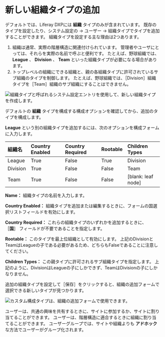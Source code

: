 # 新しい組織タイプの追加

デフォルトでは、Liferay DXPには **組織** タイプのみが含まれています。 既存のタイプを設定したり、システム設定の &rarr; ユーザー &rarr; 組織タイプでタイプを追加することができます。 組織タイプを設定する主な理由は2つあります。

1. 組織は通常、実際の階層構造に関連付けられています。 管理者やユーザにとっては、それらを実際の名前で呼ぶと便利です。 たとえば、野球組織では、 **League** 、 **Division** 、 **Team** といった組織タイプが必要になる場合があります。
1. トップレベルの組織にできる組織と、親の各組織タイプに許可されているサブ組織のタイプを制御します。 たとえば、野球組織では、［Division］組織タイプを［Team］組織のサブ組織にすることはできません。

![組織タイプと呼ばれるシステム設定エントリを使用して、新しい組織タイプを作成します。](./adding-a-new-organization-type/images/01.png)

デフォルトの **組織** タイプを構成する構成オプションを確認してから、追加のタイプを構成します。

**League** という別の組織タイプを追加するには、次のオプションを構成フォームに入力します。

| 組織名      | Country Enabled | Country Required | Rootable | Children Types     |
| :--- | :--- | :--- | :--- | :--- |
| League   | True            | False            | True     | Division           |
| Division | True            | False            | False    | Team               |
| Team     | True            | False            | False    | [blank: leaf node] |

**Name：** 組織タイプの名前を入力します。

**Country Enabled：** 組織タイプを追加または編集するときに、フォームの国選択リストフィールドを有効にします。

**Country Required：** これらの組織タイプのいずれかを追加するときに、 ［**国**］ フィールドが不要であることを指定します。

**Rootable：** このタイプを最上位組織として有効にします。 上記のDivisionとTeamはLeagueの子である必要があるため、どちらもFalseであることに注意してください。

**Children Types：** この親タイプに許可されるサブ組織タイプを指定します。 上記のように、DivisionはLeagueの子にしかできず、TeamはDivisionの子にしかなりません。

追加の組織タイプを設定して［保存］をクリックすると、組織の追加フォームで選択できる新しいタイプが見つかります。

![カスタム構成タイプは、組織の追加フォームで使用できます。](./adding-a-new-organization-type/images/02.png)

ユーザーは、共通の興味を共有するときに、サイトに参加するか、サイトに割り当てることができます。 ユーザーは、階層構造に適合するときに組織に割り当てることができます。 ユーザーグループでは、サイトや組織よりも **アドホック** な方法でユーザーがグループ化されます。
